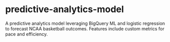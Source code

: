 # predictive-analytics-model
A predictive analytics model leveraging BigQuery ML and logistic regression to forecast NCAA basketball outcomes. Features include custom metrics for pace and efficiency.
